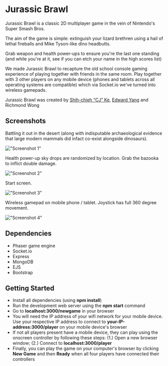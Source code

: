 # Jurassic Brawl

Jurassic Brawl is a classic 2D multiplayer game in the vein of Nintendo's Super Smash Bros.

The aim of the game is simple: extinguish your lizard brethren using a hail of lethal fireballs and Mike Tyson-like dino headbutts.

Grab weapon and health power-ups to ensure you're the last one standing (and while you're at it, see if you can etch your name in the high scores list)

We made Jurassic Brawl to recapture the old school console gaming experience of playing together with friends in the same room. Play together with 3 other players on any mobile device (phones and tablets across all operating systems are compatible) which via Socket.io we've turned into wireless gamepads.

Jurassic Brawl was created by [Shih-chieh “CJ” Ke](https://github.com/RayCJ87), [Edward Yang](https://github.com/edwardcode) and Richmond Wong

## Screenshots

Battling it out in the desert (along with indisputable archaeological evidence that large modern mammals did infact co-exist alongside dinosaurs).

!["Screenshot 1"](https://github.com/richmondwong/jurassic_brawl/blob/master/screenshots/one.png)

Health power-up sky drops are randomized by location. Grab the bazooka to inflict double damage.

!["Screenshot 2"](https://github.com/richmondwong/jurassic_brawl/blob/master/screenshots/two.png)

Start screen.

!["Screenshot 3"](https://github.com/richmondwong/jurassic_brawl/blob/master/screenshots/start.png)

Wireless gamepad on mobile phone / tablet. Joystick has full 360 degree movement.

!["Screenshot 4"](https://github.com/richmondwong/jurassic_brawl/blob/master/screenshots/gamepad_one.png)

## Dependencies

- Phaser game engine
- Socket.io
- Express
- MongoDB
- EJS
- Bootstrap

## Getting Started

- Install all dependencies (using **npm install**)
- Run the development web server using the **npm start** command
- Go to **localhost:3000/newgame** in your browser
- You will need the IP address of your wifi network for your mobile device. Use your respective IP address to connect to **your-IP-address:3000/player** on your mobile device's browser
- If not all players present have a mobile device, they can play using the onscreen controller by following these steps: (1.) Open a new browser window; (2.) Connect to **localhost:3000/player**
- Finally, you can play the game on your computer's browser by clicking **New Game** and then **Ready** when all four players have connected their controllers
